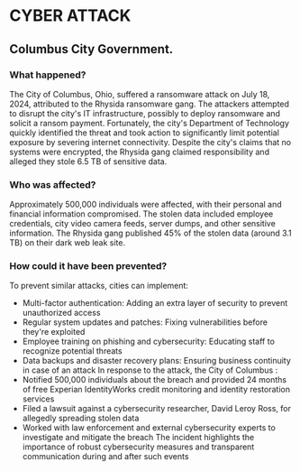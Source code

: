 # CYBER ATTACK
## Columbus City Government.
### What happened?
The City of Columbus, Ohio, suffered a ransomware attack on July 18, 2024, attributed to the Rhysida 
ransomware gang. The attackers attempted to disrupt the city's IT infrastructure, possibly to deploy 
ransomware and solicit a ransom payment. Fortunately, the city's Department of Technology quickly 
identified the threat and took action to significantly limit potential exposure by severing internet 
connectivity. Despite the city's claims that no systems were encrypted, the Rhysida gang claimed 
responsibility and alleged they stole 6.5 TB of sensitive data.

### Who was affected?
Approximately 500,000 individuals were affected, with their personal and financial information 
compromised. The stolen data included employee credentials, city video camera feeds, server dumps, 
and other sensitive information. The Rhysida gang published 45% of the stolen data (around 3.1 TB) on 
their dark web leak site.

### How could it have been prevented?
To prevent similar attacks, cities can implement:
- Multi-factor authentication: Adding an extra layer of security to prevent unauthorized access
- Regular system updates and patches: Fixing vulnerabilities before they're exploited
- Employee training on phishing and cybersecurity: Educating staff to recognize potential threats
- Data backups and disaster recovery plans: Ensuring business continuity in case of an attack
In response to the attack, the City of Columbus :
- Notified 500,000 individuals about the breach and provided 24 months of free Experian IdentityWorks 
credit monitoring and identity restoration services
- Filed a lawsuit against a cybersecurity researcher, David Leroy Ross, for allegedly spreading stolen data
- Worked with law enforcement and external cybersecurity experts to investigate and mitigate the 
breach
The incident highlights the importance of robust cybersecurity measures and transparent 
communication during and after such events

